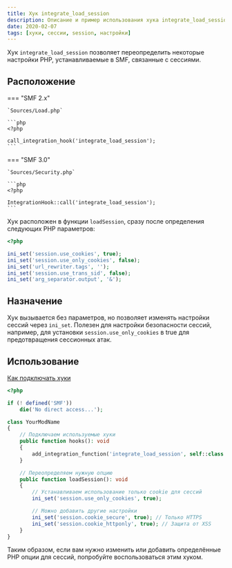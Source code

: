 ```yaml
---
title: Хук integrate_load_session
description: Описание и пример использования хука integrate_load_session в SMF.
date: 2020-02-07
tags: [хуки, сессии, session, настройки]
---
```


Хук `integrate_load_session` позволяет переопределить некоторые настройки PHP, устанавливаемые в SMF, связанные с сессиями.

<!-- more -->

## Расположение

=== "SMF 2.x"

    `Sources/Load.php`

    ```php
    <?php

    call_integration_hook('integrate_load_session');
    ```

=== "SMF 3.0"

    `Sources/Security.php`

    ```php
    <?php

    IntegrationHook::call('integrate_load_session');
    ```

Хук расположен в функции `loadSession`, сразу после определения следующих PHP параметров:

```php
<?php

ini_set('session.use_cookies', true);
ini_set('session.use_only_cookies', false);
ini_set('url_rewriter.tags', '');
ini_set('session.use_trans_sid', false);
ini_set('arg_separator.output', '&');
```

## Назначение

Хук вызывается без параметров, но позволяет изменять настройки сессий через `ini_set`. Полезен для настройки безопасности сессий, например, для установки `session.use_only_cookies` в true для предотвращения сессионных атак.

## Использование

[Как подключать хуки](/lessons/kak-podklyuchat-huki)

```php
<?php

if (! defined('SMF'))
    die('No direct access...');

class YourModName
{
    // Подключаем используемые хуки
    public function hooks(): void
    {
        add_integration_function('integrate_load_session', self::class . '::loadSession#', false, __FILE__);
    }

    // Переопределяем нужную опцию
    public function loadSession(): void
    {
        // Устанавливаем использование только cookie для сессий
        ini_set('session.use_only_cookies', true);

        // Можно добавить другие настройки
        ini_set('session.cookie_secure', true); // Только HTTPS
        ini_set('session.cookie_httponly', true); // Защита от XSS
    }
}
```

Таким образом, если вам нужно изменить или добавить определённые PHP опции для сессий, попробуйте воспользоваться этим хуком.
